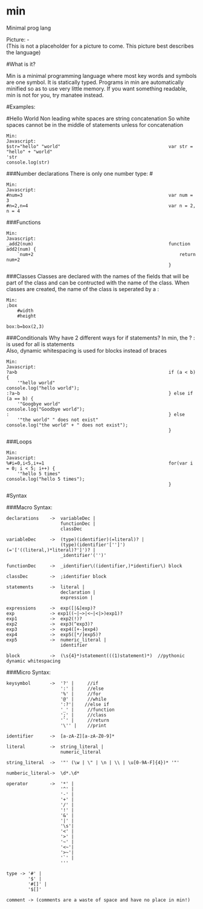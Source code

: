 min
===

Minimal prog lang

Picture: -  
    (This is not a placeholder for a picture to come. This picture best describes the language)  

#What is it?  

Min is a minimal programming language where most key words and symbols are one symbol. It is statically typed. Programs in min are automatically minified so as to use very little memory. If you want something readable, min is not for you, try manatee instead.


#Examples:

#Hello World
Non leading white spaces are string concatenation 
So white spaces cannot be in the middle of statements unless for concatenation
```
Min:                                                        Javascript:
$str="hello" "world"                                        var str = "hello" + "world"
'str                                                        console.log(str)
```
  

###Number declarations
There is only one number type: \#
```
Min:                                                        Javascript:
#num=3                                                      var num = 3
#n=2,n=4                                                    var n = 2, n = 4 
```

###Functions
```
Min:                                                        Javascript:
_add2(num)                                                  function add2(num) {
    `num+2                                                      return num+2
                                                            }
```

###Classes
Classes are declared with the names of the fields that will be part of the class and can be contructed with the name of the class. When classes are created, the name of the class is seperated by a :
```
Min:                                                       
;box                                                        
    #width
    #height
              
box:b=box(2,3)                                        
```


###Conditionals
Why have 2 different ways for if statements? In min, the ? : is used for all is statements  
Also, dynamic whitespacing is used for blocks instead of braces
```
Min:                                                        Javascript:
?a>b                                                        if (a < b) {  
    '"hello world"                                          console.log("hello world");  
:?a~b                                                       } else if (a == b) { 
    '"Googbye world"                                        console.log("Goodbye world"); 
:                                                           } else 
    '"the world" " does not exist"                          console.log("the world" + " does not exist");
                                                            }
``` 


###Loops
```
Min:                                                        Javascript:
%#i=0,i<5,i+=1                                              for(var i = 0; i < 5; i++) {
    '"hello 5 times"                                             console.log("hello 5 times"); 
                                                            }
``` 

#Syntax
 
###Macro Syntax:

```
declarations    ->  variableDec |  
                    functionDec |  
                    classDec  
                
variableDec     ->  (type)(identifier)(=literal)? |  
                    (type)(identifier'['']')(='['((literal,)*literal)?']')? |  
                    _identifier'('')'  
                
functionDec     ->  _identifier\((identifier,)*identifier\) block

classDec        ->  ;identifier block
                
statements      ->  literal |  
                    declaration |   
                    expression |  
              
expressions     ->  exp([|&]exp)?  
exp             -> exp1((~|~>|<~|<|>)exp1)?  
exp1            ->  exp2(!)?  
exp2            ->  exp3(^exp3)?  
exp3            ->  exp4([+-]exp4)  
exp4            ->  exp5([*/]exp5)?  
exp5            ->  numeric_literal |
                    identifier

block           ->  (\s{4}*)statement(((1)statement)*)  //pythonic dynamic whitespacing  
```


###Micro Syntax:  
```
keysymbol       ->  '?' |     //if  
                    ':' |     //else  
                    '%' |     //for
                    '@' |     //while  
                    ':?'|    //else if  
                    '_' |     //function 
                    ';' |     //class
                    '`' |     //return 
                    '\'' |    //print 
            
identifier      ->  [a-zA-Z][a-zA-Z0-9]*  

literal         ->  string_literal |
                    numeric_literal
           
string_literal  ->  '"' (\w | \" | \n | \\ | \u[0-9A-F]{4})* '"'  

numberic_literal->  \d*.\d*  

operator        ->  '*' |  
                    '^' |  
                    '-' |  
                    '+' |  
                    '/' |  
                    '!' |
                    '&' |
                    '|' |
                    '\s'|  
                    '<' |  
                    '>' |  
                    '~' |  
                    '<~'|  
                    '>~'|  
                    '`' |
                    '''
             
type -> '#' |  
        '$' |  
        '#[]' |
        '$[]'
        
comment -> (comments are a waste of space and have no place in min!)  
```




